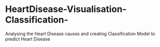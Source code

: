 # HeartDisease-Visualisation-Classification-
Analysing the Heart Disease causes and creating Classification Model to predict Heart Disease
